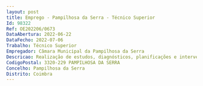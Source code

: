 ```yaml
--- 
layout: post
title: Emprego - Pampilhosa da Serra - Técnico Superior
Id: 98322
Ref: OE202206/0673
DataAbertura: 2022-06-22
DataFecho: 2022-07-06
Trabalho: Técnico Superior
Empregador: Câmara Municipal da Pampilhosa da Serra
Descricao: Realização de estudos, diagnósticos, planificações e intervenção nas diversas vertentes de tratamento e utilização da documentação e da informação. Intervenção em diferentes contextos no campo da biblioteconomia e da informação, tendo em vista o desenvolvimento de pessoas e de instituições. Avaliação e aplicação de técnicas, normas e instrumentos de seleção, organização, preservação, acesso, difusão e troca de informação.Exercer as demais funções que lhe forem cometidas por lei, norma, regulamento, deliberação, despacho ou determinação superior.
CodigoPostal: 3320-229 PAMPILHOSA DA SERRA
Concelho: Pampilhosa da Serra
Distrito: Coimbra
--- 
```

